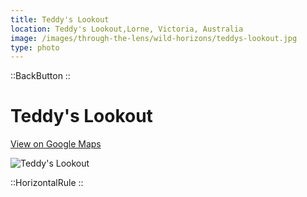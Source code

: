 ```yaml
---
title: Teddy's Lookout
location: Teddy's Lookout,Lorne, Victoria, Australia
image: /images/through-the-lens/wild-horizons/teddys-lookout.jpg
type: photo
---
```


::BackButton
::

# Teddy's Lookout

<a href="https://www.google.com/maps/search/?api=1&query=Teddy's+Lookout,Lorne,+Victoria,+Australia" target="_blank" rel="noopener noreferrer">View on Google Maps</a>

![Teddy's Lookout](/images/through-the-lens/wild-horizons/teddys-lookout.jpg)

<div class="mb-8"></div>

::HorizontalRule
::
